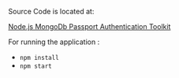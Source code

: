 Source Code is located at:

[Node.js MongoDb Passport Authentication Toolkit](http://bitbucket.org/stathizzz//)

For running the application :
* `npm install`
* `npm start`
